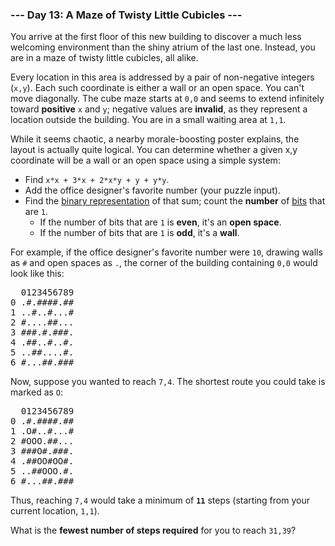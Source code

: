 ### --- Day 13: A Maze of Twisty Little Cubicles ---

You arrive at the first floor of this new building to discover a much less
welcoming environment than the shiny atrium of the last one. Instead, you
are in a maze of twisty little cubicles, all alike.

Every location in this area is addressed by a pair of non-negative integers
(`x,y`). Each such coordinate is either a wall or an open space. You can't
move diagonally. The cube maze starts at `0,0` and seems to extend infinitely
toward **positive** `x` and `y`; negative values are **invalid**, as they represent a
location outside the building. You are in a small waiting area at `1,1`.

While it seems chaotic, a nearby morale-boosting poster explains, the
layout is actually quite logical. You can determine whether a given x,y
coordinate will be a wall or an open space using a simple system:

- Find `x*x + 3*x + 2*x*y + y + y*y`.
- Add the office designer's favorite number (your puzzle input).
- Find the [binary representation](https://en.wikipedia.org/wiki/Binary_number) of that sum; count the **number** of [bits](https://en.wikipedia.org/wiki/Bit)
  that are `1`.
  - If the number of bits that are `1` is **even**, it's an **open space**.
  - If the number of bits that are `1` is **odd**, it's a **wall**.

For example, if the office designer's favorite number were `10`, drawing
walls as `#` and open spaces as `.`, the corner of the building containing `0,0`
would look like this:

<pre>
  0123456789
0 .#.####.##
1 ..#..#...#
2 #....##...
3 ###.#.###.
4 .##..#..#.
5 ..##....#.
6 #...##.###
</pre>

Now, suppose you wanted to reach `7,4`. The shortest route you could take is
marked as `O`:

<pre>
  0123456789
0 .#.####.##
1 .O#..#...#
2 #OOO.##...
3 ###O#.###.
4 .##OO#OO#.
5 ..##OOO.#.
6 #...##.###
</pre>

Thus, reaching `7,4` would take a minimum of **`11`** steps (starting from your
current location, `1,1`).

What is the **fewest number of steps required** for you to reach `31,39`?

